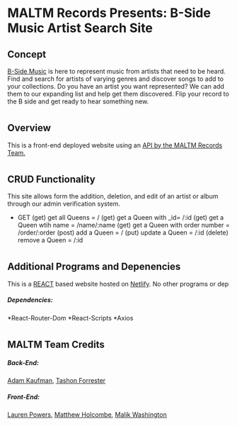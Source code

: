 # MALTM Records Presents: B-Side Music Artist Search Site

## Concept
[B-Side Music]() is here to represent music from artists that need to be heard. Find and search for artists of varying genres and discover songs to add to your collections. Do you have an artist you want represented? We can add them to our expanding list and help get them discovered. Flip your record to the B side and get ready to hear something new.
#

## Overview
This is a front-end deployed website using an [API by the MALTM Records Team.](https://github.com/akauf13/maltm-backend)
#

## CRUD Functionality
This site allows form the addition, deletion, and edit of an artist or album through our admin verification system.

* GET 
 (get) get all Queens = /
  (get) get a Queen with _id= /:id
  (get) get a Queen wtih name = /name/:name
  (get) get a Queen with order number = /order/:order
  (post) add a Queen = /
  (put) update a Queen = /:id
  (delete) remove a Queen = /:id
#

## Additional Programs and Depenencies 
This is a [REACT](https://reactjs.org/) based website hosted on [Netlify](https://netlify.com/). No other programs or dep

##### Dependencies:
*React-Router-Dom
*React-Scripts
*Axios

#

## MALTM Team Credits
##### Back-End:
[Adam Kaufman](https://github.com/akauf13), 
[Tashon Forrester](https://github.com/tashonvictoria)
##### Front-End: 
[Lauren Powers](https://github.com/laurenpowers20), 
[Matthew Holcombe](https://github.com/mholcombe93), [Malik Washington]()


